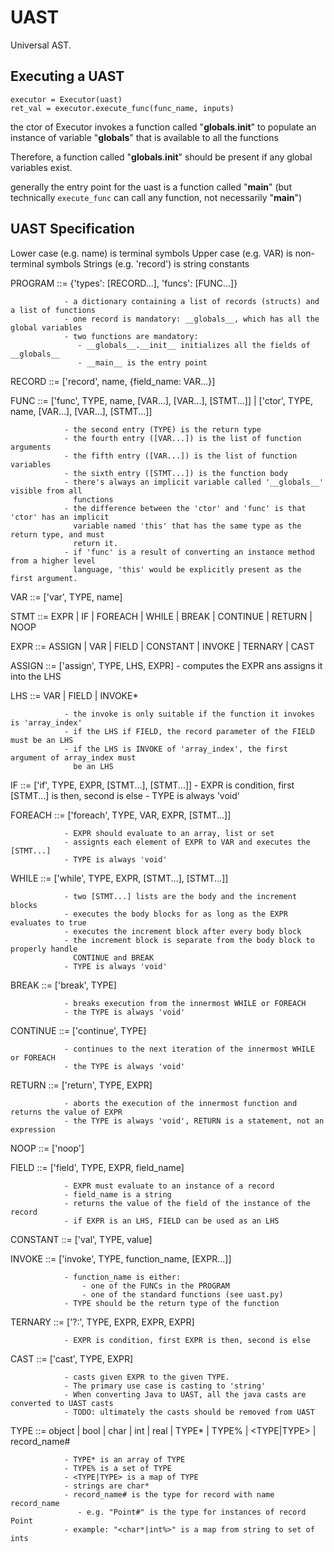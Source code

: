 # UAST

Universal AST.

## Executing a UAST

    executor = Executor(uast)
    ret_val = executor.execute_func(func_name, inputs)

the ctor of Executor invokes a function called "__globals__.__init__" to populate an
instance of variable "__globals__" that is available to all the functions

Therefore, a function called "__globals__.__init__" should be present if any global variables exist.

generally the entry point for the uast is a function called "__main__" (but technically
`execute_func` can call any function, not necessarily "__main__")


## UAST Specification

Lower case (e.g. name) is terminal symbols
Upper case (e.g. VAR) is non-terminal symbols
Strings (e.g. 'record') is string constants



PROGRAM     ::= {'types': [RECORD...], 'funcs': [FUNC...]}

                - a dictionary containing a list of records (structs) and a list of functions
                - one record is mandatory: __globals__, which has all the global variables
                - two functions are mandatory:
                   - __globals__.__init__ initializes all the fields of __globals__
                   - __main__ is the entry point

RECORD      ::= ['record', name, {field_name: VAR...}]

FUNC        ::= ['func', TYPE, name, [VAR...], [VAR...], [STMT...]]
              | ['ctor', TYPE, name, [VAR...], [VAR...], [STMT...]]
              
                - the second entry (TYPE) is the return type
                - the fourth entry ([VAR...]) is the list of function arguments
                - the fifth entry ([VAR...]) is the list of function variables
                - the sixth entry ([STMT...]) is the function body
                - there's always an implicit variable called '__globals__' visible from all
                  functions
                - the difference between the 'ctor' and 'func' is that 'ctor' has an implicit
                  variable named 'this' that has the same type as the return type, and must
                  return it.
                - if 'func' is a result of converting an instance method from a higher level
                  language, 'this' would be explicitly present as the first argument.

VAR         ::= ['var', TYPE, name]

STMT        ::= EXPR | IF | FOREACH | WHILE | BREAK | CONTINUE | RETURN | NOOP

EXPR        ::= ASSIGN | VAR | FIELD | CONSTANT | INVOKE | TERNARY | CAST

ASSIGN      ::= ['assign', TYPE, LHS, EXPR]
                - computes the EXPR ans assigns it into the LHS

LHS         ::= VAR | FIELD | INVOKE*

                - the invoke is only suitable if the function it invokes is 'array_index'
                - if the LHS if FIELD, the record parameter of the FIELD must be an LHS
                - if the LHS is INVOKE of 'array_index', the first argument of array_index must
                  be an LHS

IF          ::= ['if', TYPE, EXPR, [STMT...], [STMT...]]
                - EXPR is condition, first [STMT...] is then, second is else
                - TYPE is always 'void'

FOREACH     ::= ['foreach', TYPE, VAR, EXPR, [STMT...]]

                - EXPR should evaluate to an array, list or set
                - assignts each element of EXPR to VAR and executes the [STMT...]
                - TYPE is always 'void'

WHILE       ::= ['while', TYPE, EXPR, [STMT...], [STMT...]]

                - two [STMT...] lists are the body and the increment blocks
                - executes the body blocks for as long as the EXPR evaluates to true
                - executes the increment block after every body block
                - the increment block is separate from the body block to properly handle
                  CONTINUE and BREAK
                - TYPE is always 'void'

BREAK       ::= ['break', TYPE]

                - breaks execution from the innermost WHILE or FOREACH
                - the TYPE is always 'void'

CONTINUE    ::= ['continue', TYPE]

                - continues to the next iteration of the innermost WHILE or FOREACH
                - the TYPE is always 'void'

RETURN      ::= ['return', TYPE, EXPR]

                - aborts the execution of the innermost function and returns the value of EXPR
                - the TYPE is always 'void', RETURN is a statement, not an expression

NOOP        ::= ['noop']

FIELD       ::= ['field', TYPE, EXPR, field_name]

                - EXPR must evaluate to an instance of a record
                - field_name is a string
                - returns the value of the field of the instance of the record
                - if EXPR is an LHS, FIELD can be used as an LHS

CONSTANT    ::= ['val', TYPE, value]

INVOKE      ::= ['invoke', TYPE, function_name, [EXPR...]]

                - function_name is either:
                    - one of the FUNCs in the PROGRAM
                    - one of the standard functions (see uast.py)
                - TYPE should be the return type of the function

TERNARY     ::= ['?:', TYPE, EXPR, EXPR, EXPR]

                - EXPR is condition, first EXPR is then, second is else

CAST        ::= ['cast', TYPE, EXPR]

                - casts given EXPR to the given TYPE.
                - The primary use case is casting to 'string'
                - When converting Java to UAST, all the java casts are converted to UAST casts
                - TODO: ultimately the casts should be removed from UAST

TYPE        ::= object | bool | char | int | real | TYPE* | TYPE% | <TYPE|TYPE> | record_name#

                - TYPE* is an array of TYPE
                - TYPE% is a set of TYPE
                - <TYPE|TYPE> is a map of TYPE
                - strings are char*
                - record_name# is the type for record with name record_name
                   - e.g. "Point#" is the type for instances of record Point
                - example: "<char*|int%>" is a map from string to set of ints

